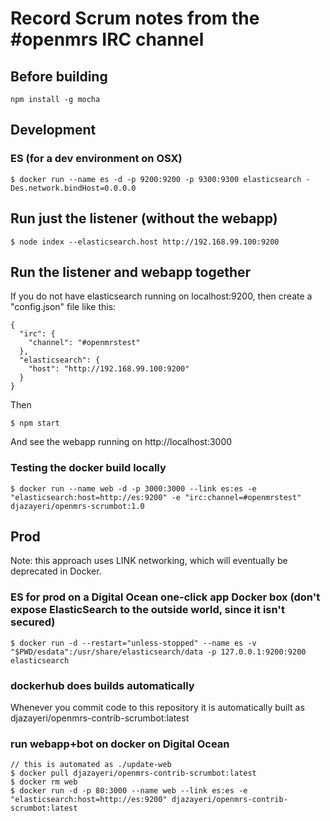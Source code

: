 # Record Scrum notes from the #openmrs IRC channel

## Before building

    npm install -g mocha

## Development

### ES (for a dev environment on OSX)

    $ docker run --name es -d -p 9200:9200 -p 9300:9300 elasticsearch -Des.network.bindHost=0.0.0.0
     
## Run just the listener (without the webapp)

    $ node index --elasticsearch.host http://192.168.99.100:9200

## Run the listener and webapp together

If you do not have elasticsearch running on localhost:9200, then create a "config.json" file like this:

    {
      "irc": {
        "channel": "#openmrstest"
      },
      "elasticsearch": {
        "host": "http://192.168.99.100:9200"
      }
    }

Then

    $ npm start
    
And see the webapp running on http://localhost:3000

### Testing the docker build locally

    $ docker run --name web -d -p 3000:3000 --link es:es -e "elasticsearch:host=http://es:9200" -e "irc:channel=#openmrstest" djazayeri/openmrs-scrumbot:1.0

## Prod

Note: this approach uses LINK networking, which will eventually be deprecated in Docker.

### ES for prod on a Digital Ocean one-click app Docker box (don't expose ElasticSearch to the outside world, since it isn't secured)

    $ docker run -d --restart="unless-stopped" --name es -v "$PWD/esdata":/usr/share/elasticsearch/data -p 127.0.0.1:9200:9200 elasticsearch
    
### dockerhub does builds automatically

Whenever you commit code to this repository it is automatically built as djazayeri/openmrs-contrib-scrumbot:latest 

### run webapp+bot on docker on Digital Ocean

    // this is automated as ./update-web
    $ docker pull djazayeri/openmrs-contrib-scrumbot:latest
    $ docker rm web
    $ docker run -d -p 80:3000 --name web --link es:es -e "elasticsearch:host=http://es:9200" djazayeri/openmrs-contrib-scrumbot:latest
